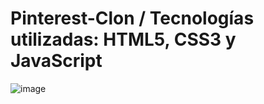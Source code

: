 # Pinterest-Clon / Tecnologías utilizadas: HTML5, CSS3 y JavaScript 
![image](https://user-images.githubusercontent.com/86698059/205523416-01889a3e-3304-443c-b943-02288fcebbcd.png)
